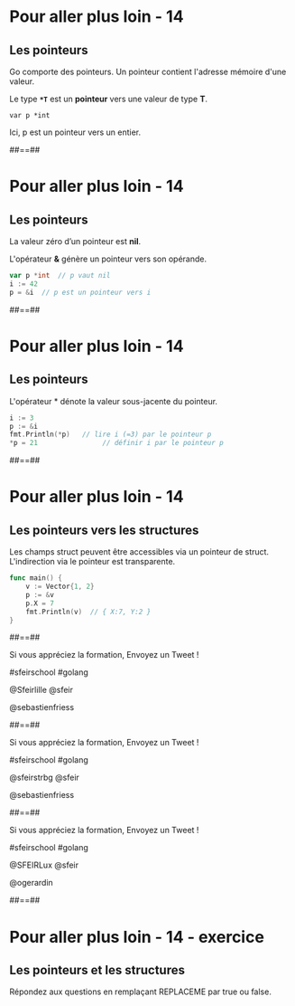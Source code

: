 <!-- .slide: class="with-code" -->

# Pour aller plus loin - 14

## Les pointeurs

Go comporte des pointeurs. Un pointeur contient l'adresse mémoire d'une valeur.

Le type **`*T`** est un **pointeur** vers une valeur de type **T**.

`var p *int`

Ici, p est un pointeur vers un entier.



##==##
<!-- .slide: class="with-code" -->

# Pour aller plus loin - 14

## Les pointeurs

La valeur zéro d’un pointeur est **nil**.

L'opérateur **&** génère un pointeur vers son opérande.

```Go
var p *int  // p vaut nil
i := 42
p = &i  // p est un pointeur vers i
```
<!-- .element: class="big-code" -->


##==##
<!-- .slide: class="with-code" -->

# Pour aller plus loin - 14

## Les pointeurs

L'opérateur * dénote la valeur sous-jacente du pointeur.

```Go
i := 3
p := &i
fmt.Println(*p)   // lire i (=3) par le pointeur p
*p = 21                // définir i par le pointeur p
```
<!-- .element: class="big-code" -->


##==##
<!-- .slide: class="with-code" -->

# Pour aller plus loin - 14

## Les pointeurs vers les structures

Les champs struct peuvent être accessibles via un pointeur de struct.
L'indirection via le pointeur est transparente.

```Go
func main() {
	v := Vector{1, 2}
	p := &v
	p.X = 7
	fmt.Println(v)  // { X:7, Y:2 }
}
```
<!-- .element: class="big-code" -->


##==##
<!-- .slide: class="first-slide" sfeir-level="2" sfeir-techno="Go" -->

Si vous appréciez la formation, Envoyez un Tweet !

#sfeirschool #golang

@Sfeirlille @sfeir

@sebastienfriess

##==##
<!-- .slide: class="first-slide" sfeir-level="2" sfeir-techno="Go" -->

Si vous appréciez la formation, Envoyez un Tweet !

#sfeirschool #golang

@sfeirstrbg @sfeir

@sebastienfriess


##==##
<!-- .slide: class="first-slide" sfeir-level="2" sfeir-techno="Go" -->

Si vous appréciez la formation, Envoyez un Tweet !

#sfeirschool #golang

@SFEIRLux @sfeir

@ogerardin


##==##
<!-- .slide:-->

# Pour aller plus loin - 14 - exercice

## Les pointeurs et les structures

Répondez aux questions en remplaçant REPLACEME par true ou false.




